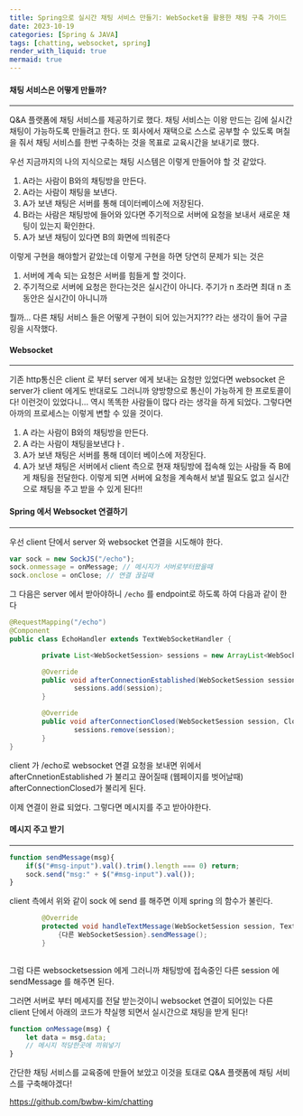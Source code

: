 ```yaml
---
title: Spring으로 실시간 채팅 서비스 만들기: WebSocket을 활용한 채팅 구축 가이드
date: 2023-10-19
categories: [Spring & JAVA]
tags: [chatting, websocket, spring]
render_with_liquid: true
mermaid: true
---
```

#### 채팅 서비스은 어떻게 만들까?
---
Q&A 플랫폼에 채팅 서비스를 제공하기로 했다. 채팅 서비스는 이왕 만드는 김에 실시간 채팅이 가능하도록 만들려고 한다. 또 회사에서 재택으로 스스로 공부할 수 있도록 며칠을 줘서 채팅 서비스를 한번 구축하는 것을 목표로 교육시간을 보내기로 했다.

우선 지금까지의 나의 지식으로는 채팅 시스템은 이렇게 만들어야 할 것 같았다.
1. A라는 사람이 B와의 채팅방을 만든다.
2. A라는 사람이 채팅을 보낸다.
3. A가 보낸 채팅은 서버를 통해 데이터베이스에 저장된다.
4. B라는 사람은 채팅방에 들어와 있다면 주기적으로 서버에 요청을 보내서 새로운 채팅이 있는지 확인한다.
5. A가 보낸 채팅이 있다면 B의 화면에 띄워준다

이렇게 구현을 해야할거 같았는데 이렇게 구현을 하면 당연히 문제가 되는 것은
1. 서버에 계속 되는 요청은 서버를 힘들게 할 것이다.
2. 주기적으로 서버에 요청은 한다는것은 실시간이 아니다. 주기가 n 초라면 최대 n 초 동안은 실시간이 아니니까

뭘까... 다른 채팅 서비스 들은 어떻게 구현이 되어 있는거지??? 라는 생각이 들어 구글링을 시작했다.

#### Websocket
---
기존 http통신은 client 로 부터 server 에게 보내는 요청만 있었다면 websocket 은 server가 client 에게도 반대로도 그러니까 양방향으로 통신이 가능하게 한 프로토콜이다! 
이런것이 있었다니... 역시 똑똑한 사람들이 많다 라는 생각을 하게 되었다. 그렇다면 아까의 프로세스는 이렇게 변할 수 있을 것이다.
1. A 라는 사람이 B와의 채팅방을 만든다.
2. A 라는 사람이 채팅을보낸댜ㅏ.
3. A가 보낸 채팅은 서버를 통해 데이터 베이스에 저장된다.
4. A가 보낸 채팅은 서버에서 client 측으로 현재 채팅방에 접속해 있는 사람들 즉 B에게 채팅을 전달한다.
이렇게 되면 서버에 요청을 계속해서 보낼 필요도 없고 실시간으로 채팅을 주고 받을 수 있게 된다!!

#### Spring 에서 Websocket 연결하기
---
우선 client 단에서 server 와 websocket 연결을 시도해야 한다.
```js
var sock = new SockJS("/echo");
sock.onmessage = onMessage; // 메시지가 서버로부터왔을때
sock.onclose = onClose; // 연결 끊길때
```

그 다음은 server 에서 받아야하니 `/echo` 를 endpoint로 하도록 하여 다음과 같이 한다
```java
@RequestMapping("/echo")
@Component
public class EchoHandler extends TextWebSocketHandler {

        private List<WebSocketSession> sessions = new ArrayList<WebSocketSession>();

        @Override
        public void afterConnectionEstablished(WebSocketSession session) throws Exception {
                sessions.add(session);
        }

        @Override
        public void afterConnectionClosed(WebSocketSession session, CloseStatus status) throws Exception {
                sessions.remove(session);
        }
}
```
client 가 /echo로 websocket 연결 요청을 보내면 위에서 afterCnnetionEstablished 가 불리고 끊어질때 (웹페이지를 벗어날때) afterConnectionClosed가 불리게 된다.

이제 연결이 완료 되었다. 그렇다면 메시지를 주고 받아야한다. 

#### 메시지 주고 받기
---
```js
function sendMessage(msg){
    if($("#msg-input").val().trim().length === 0) return;
    sock.send("msg:" + $("#msg-input").val());
}
```
client 측에서 위와 같이 sock 에 send 를 해주면  이제 spring 의 함수가 불린다.


```java
        @Override
        protected void handleTextMessage(WebSocketSession session, TextMessage message) throws Exception {
	        {다른 WebSocketSession}.sendMessage();
        }
    
```
그럼 다른 websocketsession 에게 그러니까 채팅방에 접속중인 다른 session 에 sendMessage 를 해주면 된다.

그러면 서버로 부터 메세지를 전달 받는것이니
websocket 연결이 되어있는 다른 client 단에서 아래의 코드가 챡실행 되면서 실시간으로 채팅을 받게 된다!

```js
function onMessage(msg) {
    let data = msg.data;
    // 메시지 적당한곳에 끼워넣기
}
```

간단한 채팅 서비스를 교육중에 만들어 보았고 이것을 토대로 Q&A 플랫폼에 채팅 서비스를 구축해야겠다!

https://github.com/bwbw-kim/chatting

